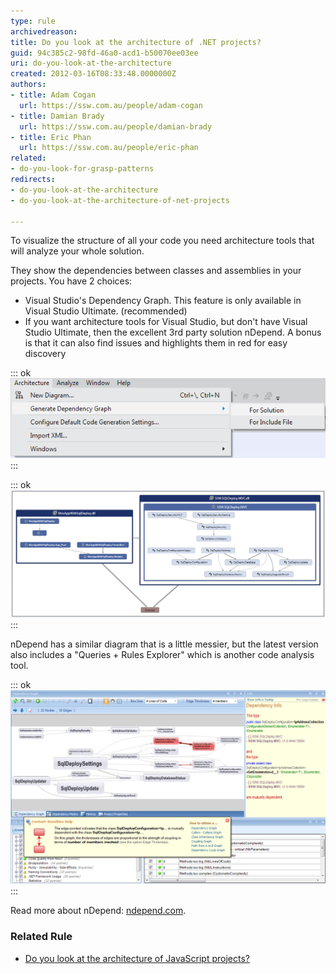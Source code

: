 ```yaml
---
type: rule
archivedreason: 
title: Do you look at the architecture of .NET projects?
guid: 94c385c2-98fd-46a0-acd1-b50070ee03ee
uri: do-you-look-at-the-architecture
created: 2012-03-16T08:33:48.0000000Z
authors:
- title: Adam Cogan
  url: https://ssw.com.au/people/adam-cogan
- title: Damian Brady
  url: https://ssw.com.au/people/damian-brady
- title: Eric Phan
  url: https://ssw.com.au/people/eric-phan
related:
- do-you-look-for-grasp-patterns
redirects:
- do-you-look-at-the-architecture
- do-you-look-at-the-architecture-of-net-projects

---
```


To visualize the structure of all your code you need architecture tools that will analyze your whole solution.

They show the dependencies between classes and assemblies in your projects. You have 2 choices:

* Visual Studio's Dependency Graph. This feature is only available in Visual Studio Ultimate. (recommended)
* If you want architecture tools for Visual Studio, but don't have Visual Studio Ultimate, then the excellent 3rd party solution nDepend. A bonus is that it can also find issues and highlights them in red for easy discovery


<!--endintro-->


::: ok  
![Figure: Visual Studio lets you generate a dependency graph for your solution](ArchitectureToolsVS11.png)  
:::


::: ok  
![Figure: The dependency graph in Visual Studio shows you some interesting information about how projects relate to each other](DependencyDiagramInVS11.png)  
:::

nDepend has a similar diagram that is a little messier, but the latest version also includes a "Queries + Rules Explorer" which is another code analysis tool.


::: ok  
![Figure: nDepend Dependency Graph. Issues are highlighted in red for easy discovery](nDependDependencyGraph.png)  
:::

Read more about nDepend: [ndepend.com](http://www.ndepend.com/).

### Related Rule


* [Do you look at the architecture of JavaScript projects?](/look-at-the-architecture-of-javascript-projects)
